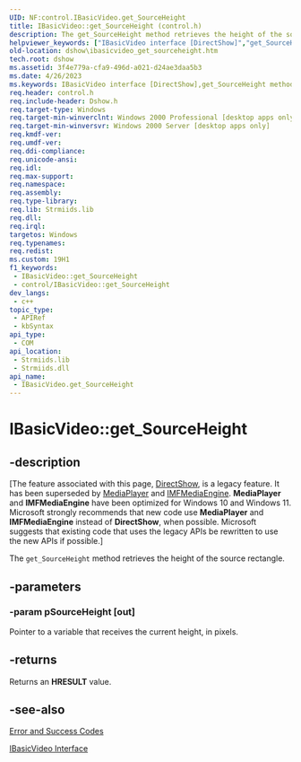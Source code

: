 ```yaml
---
UID: NF:control.IBasicVideo.get_SourceHeight
title: IBasicVideo::get_SourceHeight (control.h)
description: The get_SourceHeight method retrieves the height of the source rectangle.
helpviewer_keywords: ["IBasicVideo interface [DirectShow]","get_SourceHeight method","IBasicVideo.get_SourceHeight","IBasicVideo::get_SourceHeight","IBasicVideoget_SourceHeight","control/IBasicVideo::get_SourceHeight","dshow.ibasicvideo_get_sourceheight","get_SourceHeight","get_SourceHeight method [DirectShow]","get_SourceHeight method [DirectShow]","IBasicVideo interface"]
old-location: dshow\ibasicvideo_get_sourceheight.htm
tech.root: dshow
ms.assetid: 3f4e779a-cfa9-496d-a021-d24ae3daa5b3
ms.date: 4/26/2023
ms.keywords: IBasicVideo interface [DirectShow],get_SourceHeight method, IBasicVideo.get_SourceHeight, IBasicVideo::get_SourceHeight, IBasicVideoget_SourceHeight, control/IBasicVideo::get_SourceHeight, dshow.ibasicvideo_get_sourceheight, get_SourceHeight, get_SourceHeight method [DirectShow], get_SourceHeight method [DirectShow],IBasicVideo interface
req.header: control.h
req.include-header: Dshow.h
req.target-type: Windows
req.target-min-winverclnt: Windows 2000 Professional [desktop apps only]
req.target-min-winversvr: Windows 2000 Server [desktop apps only]
req.kmdf-ver: 
req.umdf-ver: 
req.ddi-compliance: 
req.unicode-ansi: 
req.idl: 
req.max-support: 
req.namespace: 
req.assembly: 
req.type-library: 
req.lib: Strmiids.lib
req.dll: 
req.irql: 
targetos: Windows
req.typenames: 
req.redist: 
ms.custom: 19H1
f1_keywords:
 - IBasicVideo::get_SourceHeight
 - control/IBasicVideo::get_SourceHeight
dev_langs:
 - c++
topic_type:
 - APIRef
 - kbSyntax
api_type:
 - COM
api_location:
 - Strmiids.lib
 - Strmiids.dll
api_name:
 - IBasicVideo.get_SourceHeight
---
```


# IBasicVideo::get_SourceHeight


## -description

\[The feature associated with this page, [DirectShow](/windows/win32/directshow/directshow), is a legacy feature. It has been superseded by [MediaPlayer](/uwp/api/Windows.Media.Playback.MediaPlayer) and [IMFMediaEngine](/windows/win32/api/mfmediaengine/nn-mfmediaengine-imfmediaengine). **MediaPlayer** and **IMFMediaEngine** have been optimized for Windows 10 and Windows 11. Microsoft strongly recommends that new code use **MediaPlayer** and **IMFMediaEngine** instead of **DirectShow**, when possible. Microsoft suggests that existing code that uses the legacy APIs be rewritten to use the new APIs if possible.\]

The <code>get_SourceHeight</code> method retrieves the height of the source rectangle.

## -parameters

### -param pSourceHeight [out]

Pointer to a variable that receives the current height, in pixels.

## -returns

Returns an <b>HRESULT</b> value.

## -see-also

<a href="/windows/desktop/DirectShow/error-and-success-codes">Error and Success Codes</a>



<a href="/windows/desktop/api/control/nn-control-ibasicvideo">IBasicVideo Interface</a>